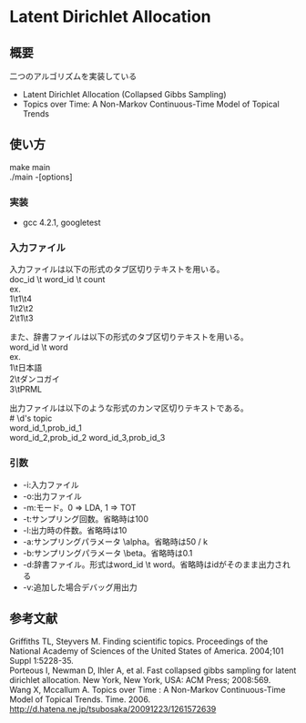 # Latent Dirichlet Allocation
## 概要
二つのアルゴリズムを実装している  
* Latent Dirichlet Allocation (Collapsed Gibbs Sampling)  
* Topics over Time: A Non-Markov Continuous-Time Model of Topical Trends  

## 使い方
make main  
./main -[options]

### 実装
* gcc 4.2.1, googletest

### 入力ファイル
入力ファイルは以下の形式のタブ区切りテキストを用いる。  
doc_id \t word_id \t count  
ex.  
1\t1\t4  
1\t2\t2  
2\t1\t3  
  
また、辞書ファイルは以下の形式のタブ区切りテキストを用いる。  
word_id \t word  
ex.  
1\t日本語  
2\tダンコガイ  
3\tPRML  
  
出力ファイルは以下のような形式のカンマ区切りテキストである。  
\# \d's topic  
word_id_1,prob_id_1  
word_id_2,prob_id_2
word_id_3,prob_id_3

### 引数
* -i:入力ファイル
* -o:出力ファイル
* -m:モード。0 => LDA, 1 => TOT
* -t:サンプリング回数。省略時は100
* -l:出力時の件数。省略時は10
* -a:サンプリングパラメータ \alpha。省略時は50 / k
* -b:サンプリングパラメータ \beta。省略時は0.1
* -d:辞書ファイル。形式はword_id \t word。省略時はidがそのまま出力される
* -v:追加した場合デバッグ用出力

## 参考文献
Griffiths TL, Steyvers M. Finding scientific topics. Proceedings of the National Academy of Sciences of the United States of America. 2004;101 Suppl 1:5228-35.  
Porteous I, Newman D, Ihler A, et al. Fast collapsed gibbs sampling for latent dirichlet allocation. New York, New York, USA: ACM Press; 2008:569.  
Wang X, Mccallum A. Topics over Time : A Non-Markov Continuous-Time Model of Topical Trends. Time. 2006.  
http://d.hatena.ne.jp/tsubosaka/20091223/1261572639  